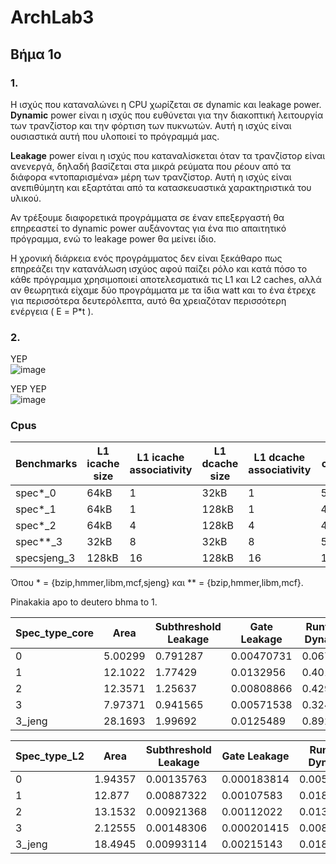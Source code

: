 # ArchLab3

## Βήμα 1ο

### 1.
Η ισχύς που καταναλώνει η CPU χωρίζεται σε dynamic και leakage power.  
**Dynamic** power είναι η ισχύς που ευθύνεται για την διακοπτική λειτουργία των τρανζίστορ και την φόρτιση των πυκνωτών. Αυτή η ισχύς είναι ουσιαστικά αυτή που υλοποιεί το πρόγραμμά μας.  

**Leakage** power είναι η ισχύς που καταναλίσκεται όταν τα τρανζίστορ είναι ανενεργά, δηλαδή βασίζεται στα μικρά ρεύματα που ρέουν από τα διάφορα «ντοπαρισμένα» μέρη των τρανζίστορ. Αυτή η ισχύς είναι ανεπιθύμητη και εξαρτάται από τα κατασκευαστικά χαρακτηριστικά του υλικού.

Αν τρέξουμε διαφορετικά προγράμματα σε έναν επεξεργαστή θα επηρεαστεί το dynamic power αυξάνοντας για ένα πιο απαιτητικό πρόγραμμα, ενώ το leakage power θα μείνει ίδιο.  

Η χρονική διάρκεια ενός προγράμματος δεν είναι ξεκάθαρο πως επηρεάζει την κατανάλωση ισχύος αφού παίζει ρόλο και κατά πόσο το κάθε πρόγραμμα χρησιμοποιεί αποτελεσματικά τις L1 και L2 caches, αλλά αν θεωρητικά είχαμε δύο προγράμματα με τα ίδια watt και το ένα έτρεχε για περισσότερα δευτερόλεπτα, αυτό θα χρειαζόταν περισσότερη ενέργεια ( Ε = P\*t ).


### 2.


YEP  
![image](https://user-images.githubusercontent.com/118390492/207936630-ec59699a-c56b-4289-88be-42a19c61abc2.png)

YEP YEP  
![image](https://user-images.githubusercontent.com/118390492/207937739-9ba583ef-9ea6-4c70-836f-629a5f889e80.png)

### Cpus
|Benchmarks|L1 icache size|L1 icache associativity| L1 dcache size|L1 dcache associativity|L2 cache size|L2 cache associativity| cache line size|
|--|--|--|--|--|--|--|--|
|spec*\_0|64kB|1|32kB|1|512kB|2|32|
|spec*\_1|64kB|1|128kB|1|4MB|2|64|
|spec*\_2|64kB|4|128kB|4|4MB|16|64|
|spec**\_3|32kB|8|32kB|8|512kB|8|64|
|specsjeng\_3|128kB|16|128kB|16|1MB|16|128|

Όπου * = {bzip,hmmer,libm,mcf,sjeng} και ** = {bzip,hmmer,libm,mcf}.


Pinakakia apo to deutero bhma to 1.

|Spec_type_core|Area| Subthreshold Leakage | Gate Leakage | Runtime Dynamic|
|---|----| --- | --- | --- |
|0 |5.00299 |0.791287|0.00470731|0.067803|
|1 | 12.1022|1.77429|0.0132956|0.401508|
|2 |12.3571|1.25637 |0.00808866|0.429258|
|3|7.97371|0.941565|0.00571538|0.324594|
|3_jeng|28.1693|1.99692|0.0125489|0.892275|




|Spec_type_L2|Area| Subthreshold Leakage | Gate Leakage | Runtime Dynamic|
|---|----| --- | --- | --- |
|0|1.94357|0.00135763|0.000183814|0.00508227|
|1|12.877|0.00887322|0.00107583|0.0186748|
|2|13.1532|0.00921368|0.00112022|0.0139975|
|3|2.12555|0.00148306|0.000201415|0.00886602|
|3_jeng|18.4945|0.00993114|0.00215143|0.018908|
